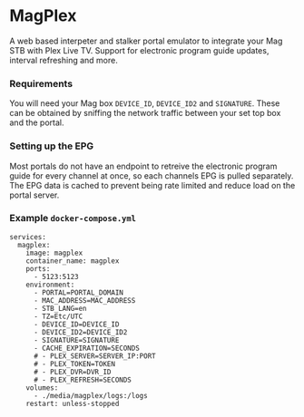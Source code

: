 # MagPlex 
A web based interpeter and stalker portal emulator to integrate your Mag STB with Plex Live TV. Support for electronic program guide updates, interval refreshing and more.

### Requirements
You will need your Mag box `DEVICE_ID`, `DEVICE_ID2` and `SIGNATURE`. These can be obtained by sniffing the network traffic between your set top box and the portal.

### Setting up the EPG
Most portals do not have an endpoint to retreive the electronic program guide for every channel at once, so each channels EPG is pulled separately. The EPG data is cached to prevent being rate limited and reduce load on the portal server. 

### Example `docker-compose.yml`
```
services:
  magplex:
    image: magplex
    container_name: magplex
    ports:
      - 5123:5123
    environment:
      - PORTAL=PORTAL_DOMAIN
      - MAC_ADDRESS=MAC_ADDRESS
      - STB_LANG=en
      - TZ=Etc/UTC
      - DEVICE_ID=DEVICE_ID
      - DEVICE_ID2=DEVICE_ID2
      - SIGNATURE=SIGNATURE
      - CACHE_EXPIRATION=SECONDS
      # - PLEX_SERVER=SERVER_IP:PORT
      # - PLEX_TOKEN=TOKEN
      # - PLEX_DVR=DVR_ID
      # - PLEX_REFRESH=SECONDS
    volumes:
      - ./media/magplex/logs:/logs
    restart: unless-stopped
```
